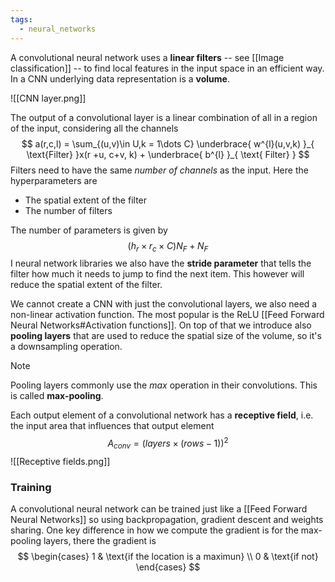 ```yaml
---
tags:
  - neural_networks
---
```

A convolutional neural network uses a **linear filters** -- see [[Image classification]] -- to find local features in the input space in an efficient way. In a CNN underlying data representation is a **volume**. 

![[CNN layer.png]]


The output of a convolutional layer is a linear combination of all in a region of the input, considering all the channels
$$
a(r,c,l) = \sum_{(u,v)\in U,k = 1\dots C} \underbrace{ w^{l}(u,v,k) }_{ \text{Filter} }x(r +u, c+v, k) + \underbrace{ b^{l} }_{ \text{ Filter} }
$$
Filters need to have the same *number of channels* as the input. Here the hyperparameters are
- The spatial extent of the filter
- The number of filters

The number of parameters is given by
$$
(h_{r} \times r_{c} \times C )N_{F} + N_{F}
$$
I neural network libraries we also have the **stride parameter** that tells the filter how much it needs to jump to find the next item. This however will reduce the spatial extent of the filter.

We cannot create a CNN with just the convolutional layers, we also need a non-linear activation function. The most popular is the ReLU  [[Feed Forward Neural Networks#Activation functions]]. On top of that we introduce also **pooling layers** that are used to reduce the spatial size of the volume, so it's a downsampling operation.

>[!note]
>Pooling layers commonly use the $max$ operation in their convolutions. This is called **max-pooling**.

Each output element of a convolutional network has a **receptive field**, i.e. the input area that influences that output element
$$
A_{conv} = (layers \times (rows - 1))^{2}
$$
![[Receptive fields.png]]
### Training

A convolutional neural network can be trained just like a [[Feed Forward Neural Networks]] so using backpropagation, gradient descent and weights sharing. One key difference in how we compute the gradient is for the max-pooling layers, there the gradient is
$$
\begin{cases}
1  & \text{if the location is a maximun} \\
0 & \text{if not}
\end{cases}
$$

